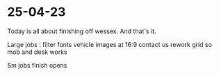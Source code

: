 # 25-04-23

Today is all about finishing off wessex. And that's it.

Large jobs :
filter fonts
vehicle images at 16:9
contact us rework grid so mob and desk works

Sm jobs
finish opens
